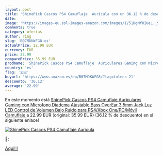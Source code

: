 ```yaml
---
layout: post
title: 'ShinePick Cascos PS4 Camuflaje  Auricula con un 36.12 % de descuento'
date: 
image: 'https://images-eu.ssl-images-amazon.com/images/I/51DgNfHIUeL._SL200_.jpg'
comments: true
category: ofertas
author: ring
slug: 'B07MDKWFG8-es'
actualPrice: 22.99 EUR
currency: EUR
price: 22.99
comparePrice: 35.99 EUR
prodname: 'ShinePick Cascos PS4 Camuflaje  Auriculares Gaming con Microfono Diadema Ajustable  Bass OverEar 3 5mm Jack  Luz LED  Control de Volumen  Bajo Ruido para PS4/Xbox One/PC/Móvil  Camuflaje '
country: 'es'
flag: '🇪🇸'
buyurl: 'https://www.amazon.es/dp/B07MDKWFG8/?tag=tolees-21'
descuento: '36.12'
average: '22.99'
---
```


En este momento está [ShinePick Cascos PS4 Camuflaje  Auriculares Gaming con Microfono Diadema Ajustable  Bass OverEar 3 5mm Jack  Luz LED  Control de Volumen  Bajo Ruido para PS4/Xbox One/PC/Móvil  Camuflaje ](https://www.amazon.es/dp/B07MDKWFG8/?tag=tolees-21) a 22.99 EUR (original: 35.99 EUR) (36.12 %  de descuento) en el siguiente enlace!

[![ShinePick Cascos PS4 Camuflaje  Auricula](https://images-eu.ssl-images-amazon.com/images/I/51DgNfHIUeL._SL200_.jpg)](https://www.amazon.es/dp/B07MDKWFG8/?tag=tolees-21)

🔎:


[Aquí!!!](https://www.amazon.es/dp/B07MDKWFG8/?tag=tolees-21)
